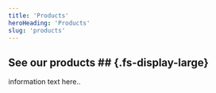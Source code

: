 ```yaml
---
title: 'Products'
heroHeading: 'Products'
slug: 'products'
---
```


## See our products ## {.fs-display-large}

information text here..